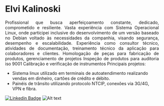 # Elvi Kalinoski

<p style='text-align: justify;'>
Profissional que busca aperfeiçoamento constante, dedicado, comprometido e resiliente. Vasta experiência com Sistema Operacional Linux, onde participei inclusive do desenvolvimento de um versão baseado no Debian voltado às necessidades da companhia, visando segurança, desempenho e escalabilidade. Experiência como consultor técnico, atividades de documentação, treinamento técnico da aplicação para colaboradores e clientes. Homologação de peças para fabricação de produtos, gerenciamento de projetos Inspeção de produtos para auditoria iso 9001 Calibração e verificação de instrumentos
Principais projetos:

* Sistema linux utilizado em terminais de autoatendimento realizando vendas em dinheiro, cartões de crédito e débito.
* Painéis de trânsito utilizando protocolo NTCIP, conexões via 3G/4G, VPN e fibra.
</p>

[![Linkedin Badge](https://img.shields.io/badge/-LinkedIn-blue?style=flat-square&logo=Linkedin&logoColor=white&link=https://www.linkedin.com/in/elvikalinoski)](https://www.linkedin.com/in/elvikalinoski)
![Alt text](http://www.addictedtoibiza.com/wp-content/uploads/2012/12/example.png)

